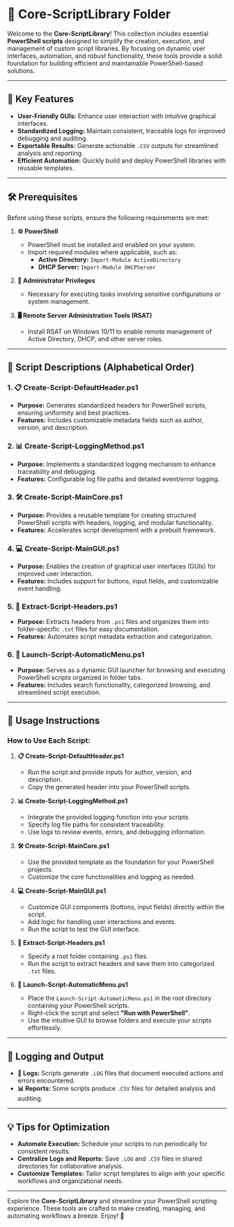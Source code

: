 # 📂 Core-ScriptLibrary Folder

Welcome to the **Core-ScriptLibrary**! This collection includes essential **PowerShell scripts** designed to simplify the creation, execution, and management of custom script libraries. By focusing on dynamic user interfaces, automation, and robust functionality, these tools provide a solid foundation for building efficient and maintainable PowerShell-based solutions.

---

## 🌟 Key Features
- **User-Friendly GUIs:** Enhance user interaction with intuitive graphical interfaces.  
- **Standardized Logging:** Maintain consistent, traceable logs for improved debugging and auditing.  
- **Exportable Results:** Generate actionable `.CSV` outputs for streamlined analysis and reporting.  
- **Efficient Automation:** Quickly build and deploy PowerShell libraries with reusable templates.  

---

## 🛠️ Prerequisites

Before using these scripts, ensure the following requirements are met:

1. **⚙️ PowerShell**  
   - PowerShell must be installed and enabled on your system.  
   - Import required modules where applicable, such as:
     - **Active Directory:** `Import-Module ActiveDirectory`  
     - **DHCP Server:** `Import-Module DHCPServer`  

2. **🔑 Administrator Privileges**  
   - Necessary for executing tasks involving sensitive configurations or system management.

3. **🖥️ Remote Server Administration Tools (RSAT)**  
   - Install RSAT on Windows 10/11 to enable remote management of Active Directory, DHCP, and other server roles.

---

## 📄 Script Descriptions (Alphabetical Order)

### 1. **📋 Create-Script-DefaultHeader.ps1**  
- **Purpose:** Generates standardized headers for PowerShell scripts, ensuring uniformity and best practices.  
- **Features:** Includes customizable metadata fields such as author, version, and description.

### 2. **📊 Create-Script-LoggingMethod.ps1**  
- **Purpose:** Implements a standardized logging mechanism to enhance traceability and debugging.  
- **Features:** Configurable log file paths and detailed event/error logging.

### 3. **🛠️ Create-Script-MainCore.ps1**  
- **Purpose:** Provides a reusable template for creating structured PowerShell scripts with headers, logging, and modular functionality.  
- **Features:** Accelerates script development with a prebuilt framework.

### 4. **💻 Create-Script-MainGUI.ps1**  
- **Purpose:** Enables the creation of graphical user interfaces (GUIs) for improved user interaction.  
- **Features:** Includes support for buttons, input fields, and customizable event handling.

### 5. **📄 Extract-Script-Headers.ps1**  
- **Purpose:** Extracts headers from `.ps1` files and organizes them into folder-specific `.txt` files for easy documentation.  
- **Features:** Automates script metadata extraction and categorization.

### 6. **📝 Launch-Script-AutomaticMenu.ps1**  
- **Purpose:** Serves as a dynamic GUI launcher for browsing and executing PowerShell scripts organized in folder tabs.  
- **Features:** Includes search functionality, categorized browsing, and streamlined script execution.

---

## 🚀 Usage Instructions

### How to Use Each Script:

1. **📋 Create-Script-DefaultHeader.ps1**  
   - Run the script and provide inputs for author, version, and description.  
   - Copy the generated header into your PowerShell scripts.

2. **📊 Create-Script-LoggingMethod.ps1**  
   - Integrate the provided logging function into your scripts.  
   - Specify log file paths for consistent traceability.  
   - Use logs to review events, errors, and debugging information.

3. **🛠️ Create-Script-MainCore.ps1**  
   - Use the provided template as the foundation for your PowerShell projects.  
   - Customize the core functionalities and logging as needed.

4. **💻 Create-Script-MainGUI.ps1**  
   - Customize GUI components (buttons, input fields) directly within the script.  
   - Add logic for handling user interactions and events.  
   - Run the script to test the GUI interface.

5. **📄 Extract-Script-Headers.ps1**  
   - Specify a root folder containing `.ps1` files.  
   - Run the script to extract headers and save them into categorized `.txt` files.

6. **📝 Launch-Script-AutomaticMenu.ps1**  
   - Place the `Launch-Script-AutomaticMenu.ps1` in the root directory containing your PowerShell scripts.  
   - Right-click the script and select **"Run with PowerShell"**.  
   - Use the intuitive GUI to browse folders and execute your scripts effortlessly.

---

## 📝 Logging and Output

- **📄 Logs:** Scripts generate `.LOG` files that document executed actions and errors encountered.  
- **📊 Reports:** Some scripts produce `.CSV` files for detailed analysis and auditing.

---

## 💡 Tips for Optimization

- **Automate Execution:** Schedule your scripts to run periodically for consistent results.  
- **Centralize Logs and Reports:** Save `.LOG` and `.CSV` files in shared directories for collaborative analysis.  
- **Customize Templates:** Tailor script templates to align with your specific workflows and organizational needs.

---

Explore the **Core-ScriptLibrary** and streamline your PowerShell scripting experience. These tools are crafted to make creating, managing, and automating workflows a breeze. Enjoy! 🎉
